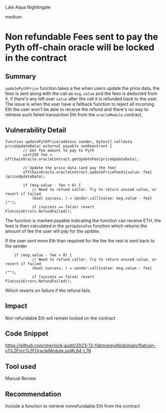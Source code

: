 Late Aqua Nightingale

medium

# Non refundable Fees sent to pay the Pyth off-chain oracle will be locked in the contract

## Summary
`updatePythPrice` function takes a fee when users update the price data, the fees is sent along with the call as `msg.value` and the fees is deducted from it, if there's any left over `value` after the call it is refunded back to the user.
The issue is when the user have a fallback function to reject all incoming Eth the user won't be able to receive the refund and there's no way to retrieve such failed transaction Eth from the `oracleModule` contract.
## Vulnerability Detail
```solidity
function updatePythPrice(address sender, bytes[] calldata priceUpdateData) external payable nonReentrant {
        // Get fee amount to pay to Pyth
        uint256 fee = offchainOracle.oracleContract.getUpdateFee(priceUpdateData);

        // Update the price data (and pay the fee)
        offchainOracle.oracleContract.updatePriceFeeds{value: fee}(priceUpdateData);

        if (msg.value - fee > 0) {
            // Need to refund caller. Try to return unused value, or revert if failed
            (bool success, ) = sender.call{value: msg.value - fee}("");
            if (success == false) revert FlatcoinErrors.RefundFailed();
```
The function is marked payable indicating the function can receive ETH, the fees is then calculated in the `getUpdateFee` function which returns the amount of fee the user will pay for the update.

If the user sent more  Eth than  required for the fee the rest is sent back to the sender 
```solidity
    if (msg.value - fee > 0) {
            // Need to refund caller. Try to return unused value, or revert if failed
            (bool success, ) = sender.call{value: msg.value - fee}("");
            if (success == false) revert FlatcoinErrors.RefundFailed();
```
Which reverts on failure if the refund fails.

## Impact
Non refundable Eth will remain locked on the contract 
## Code Snippet
https://github.com/sherlock-audit/2023-12-flatmoney/blob/main/flatcoin-v1%2Fsrc%2FOracleModule.sol#L64-L76
## Tool used

Manual Review

## Recommendation
Include a function to retrieve nonrefundable Eth from the contract 

